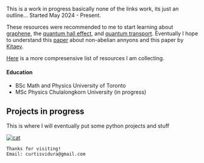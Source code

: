 This is a work in progress basically none of the links work, its just an outline...
Started May 2024 - Present.

These resources were recommended to me to start learning about [graphene](https://web.physics.ucsb.edu/~phys123B/w2015/pdf_CoursGraphene2008.pdf),
the [quantum hall effect](https://arxiv.org/pdf/0909.1998), and [quantum transport](https://arxiv.org/pdf/cond-mat/0412664). Eventually I hope to understand 
this [paper](https://arxiv.org/pdf/0707.1889) about non-abelian annyons and this paper by [Kitaev](https://arxiv.org/pdf/quant-ph/9707021).

[Here](./resources.md) is a more compresensive list of resources I am collecting. 

#### Education
*   BSc Math and Physics University of Toronto
*   MSc Physics Chulalongkorn University (in progress)

## Projects in progress

This is where I will eventually put some python projects and stuff 

[<img src="/figures/film/thailand/000030310027.jpg" alt="cat" >](https://curtisvidura.github.io/gallery)


```
Thanks for visiting!
Email: curtisvidura@gmail.com
```